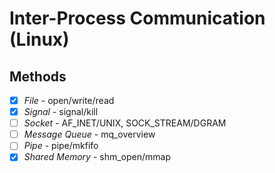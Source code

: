 # Inter-Process Communication (Linux)

## Methods
- [x] *File*              - open/write/read
- [x] *Signal*            - signal/kill
- [ ] *Socket*            - AF_INET/UNIX, SOCK_STREAM/DGRAM
- [ ] *Message Queue*     - mq_overview
- [ ] *Pipe*              - pipe/mkfifo
- [x] *Shared Memory*     - shm_open/mmap
